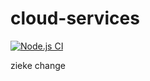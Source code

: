 # cloud-services

[![Node.js CI](https://github.com/MelvRooden/devops/actions/workflows/node.js.yml/badge.svg)](https://github.com/MelvRooden/devops/actions/workflows/node.js.yml)

zieke change
